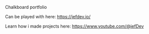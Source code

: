 Chalkboard portfolio

Can be played with here: https://jefdev.io/

Learn how i made projects here: https://www.youtube.com/@jefDev
